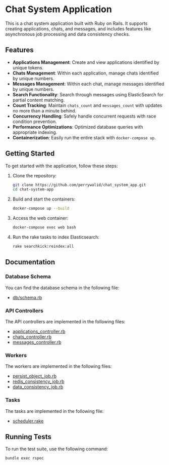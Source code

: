 # Chat System Application

This is a chat system application built with Ruby on Rails. It supports creating applications, chats, and messages, and includes features like asynchronous job processing and data consistency checks.

## Features

- **Applications Management**: Create and view applications identified by unique tokens.
- **Chats Management**: Within each application, manage chats identified by unique numbers.
- **Messages Management**: Within each chat, manage messages identified by unique numbers.
- **Search Functionality**: Search through messages using ElasticSearch for partial content matching.
- **Count Tracking**: Maintain `chats_count` and `messages_count` with updates no more than a minute behind.
- **Concurrency Handling**: Safely handle concurrent requests with race condition prevention.
- **Performance Optimizations**: Optimized database queries with appropriate indexing.
- **Containerization**: Easily run the entire stack with `docker-compose up`.

## Getting Started

To get started with the application, follow these steps:

1. Clone the repository:
    ```sh
    git clone https://github.com/perrywalid/chat_system_app.git
    cd chat-system-app
    ```

2. Build and start the containers:
    ```sh
    docker-compose up --build
    ```

3. Access the web container:
    ```sh
    docker-compose exec web bash
    ```

3. Run the rake tasks to index Elasticsearch:
    ```sh
    rake searchkick:reindex:all
    ```

## Documentation

### Database Schema

You can find the database schema in the following file:
- [db/schema.rb](https://github.com/perrywalid/chat_system_app/blob/main/db/schema.rb)

### API Controllers

The API controllers are implemented in the following files:
- [applications_controller.rb](https://github.com/perrywalid/chat_system_app/blob/main/app/controllers/applications_controller.rb)
- [chats_controller.rb](https://github.com/perrywalid/chat_system_app/blob/main/app/controllers/chats_controller.rb)
- [messages_controller.rb](https://github.com/perrywalid/chat_system_app/blob/main/app/controllers/messages_controller.rb)

### Workers

The workers are implemented in the following files:
- [persist_object_job.rb](https://github.com/perrywalid/chat_system_app/blob/main/app/jobs/persist_object_job.rb)
- [redis_consistency_job.rb](https://github.com/perrywalid/chat_system_app/blob/main/app/jobs/redis_consistency_job.rb)
- [data_consistency_job.rb](https://github.com/perrywalid/chat_system_app/blob/main/app/jobs/data_consistency_job.rb)

### Tasks

The tasks are implemented in the following file:
- [scheduler.rake](https://github.com/perrywalid/chat_system_app/blob/main/lib/tasks/scheduler.rake)

## Running Tests

To run the test suite, use the following command:
```sh
bundle exec rspec
```